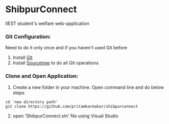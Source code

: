 # ShibpurConnect
IIEST student's welfare web-application

### Git Configuration:
Need to do it only once and if you haven't used Git before

1. Install [Git](http://git-scm.com/downloads)  
2. Install [Sourcetree](http://www.sourcetreeapp.com/) to do all Git operations 

### Clone and Open Application:

1. Create a new folder in your machine. Open command line and do below steps
```
cd 'new directory path'
git clone https://github.com/pritamkarmakar/shibpurconnect
```
2. open 'ShibpurConnect.sln' file using Visual Studio
